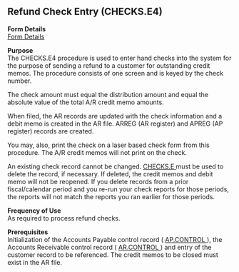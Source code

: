 ##  Refund Check Entry (CHECKS.E4)

<PageHeader />

**Form Details**  
[ Form Details ](CHECKS-E4-1/README.md)   

**Purpose**  
The CHECKS.E4 procedure is used to enter hand checks into the system for the
purpose of sending a refund to a customer for outstanding credit memos. The
procedure consists of one screen and is keyed by the check number.  
  
The check amount must equal the distribution amount and equal the absolute
value of the total A/R credit memo amounts.  
  
When filed, the AR records are updated with the check information and a debit
memo is created in the AR file. ARREG (AR register) and APREG (AP register)
records are created.  
  
You may, also, print the check on a laser based check form from this
procedure. The A/R credit memos will not print on the check.  
  
An existing check record cannot be changed. [ CHECKS.E ](../CHECKS-E/README.md) must be used to delete the record, if necessary. If deleted, the credit memos and debit memo will not be reopened. If you delete records from a prior fiscal/calendar period and you re-run your check reports for those periods, the reports will not match the reports you ran earlier for those periods. 

**Frequency of Use**  
As required to process refund checks.

**Prerequisites**  
Initialization of the Accounts Payable control record ( [ AP.CONTROL ](../AP-CONTROL/README.md) ), the Accounts Receivable control record ( [ AR.CONTROL ](../../../AR-OVERVIEW/AR-ENTRY/AR-CONTROL/README.md) ) and entry of the customer record to be referenced. The credit memos to be closed must exist in the AR file. 

<badge text= "Version 8.10.57" vertical="middle" />

<PageFooter />